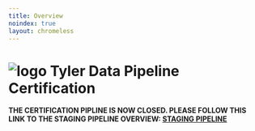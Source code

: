 ```yaml
---
title: Overview
noindex: true
layout: chromeless
---
```

# ![logo](https://www.tylertech.com/Portals/0/Logo-NavBar.jpg?ver=Js0wL8bzpXBsBHn_bv-Kjg%3d%3d) Tyler Data Pipeline Certification 


**THE CERTIFICATION PIPLINE IS NOW CLOSED. PLEASE FOLLOW THIS LINK TO THE STAGING PIPELINE OVERVIEW: [STAGING PIPELINE](/publishers/cookbooks/alliance-exchange/staging.html)**



